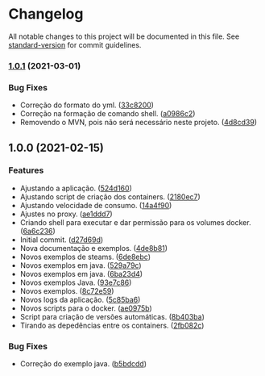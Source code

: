 # Changelog

All notable changes to this project will be documented in this file. See [standard-version](https://github.com/conventional-changelog/standard-version) for commit guidelines.

### [1.0.1](https://github.com/danielso2007/zookeeper_kafka_kafdrop/compare/v1.0.0...v1.0.1) (2021-03-01)


### Bug Fixes

* Correção do formato do yml. ([33c8200](https://github.com/danielso2007/zookeeper_kafka_kafdrop/commit/33c8200bee96e9aa897554ddc207a12a5247116e))
* Correção na formação de comando shell. ([a0986c2](https://github.com/danielso2007/zookeeper_kafka_kafdrop/commit/a0986c20671a05b704dead93ff4630acd805f15d))
* Removendo o MVN, pois não será necessário neste projeto. ([4d8cd39](https://github.com/danielso2007/zookeeper_kafka_kafdrop/commit/4d8cd39537c24f4eaa01cbaef6f95926c1ceb44b))

## 1.0.0 (2021-02-15)


### Features

* Ajustando a aplicação. ([524d160](https://github.com/danielso2007/zookeeper_kafka_kafdrop/commit/524d1600843cd329e899980dca4817d68fc5c7ec))
* Ajustando script de criação dos containers. ([2180ec7](https://github.com/danielso2007/zookeeper_kafka_kafdrop/commit/2180ec7b5de5a58ce4de81dff045ac1ae31585ab))
* Ajustando velocidade de consumo. ([14a4f90](https://github.com/danielso2007/zookeeper_kafka_kafdrop/commit/14a4f90a2e8389a44bf88168ce6c01b36ad5d5e1))
* Ajustes no proxy. ([ae1ddd7](https://github.com/danielso2007/zookeeper_kafka_kafdrop/commit/ae1ddd7e9e49460f77ce323974f606821012f12d))
* Criando shell para executar e dar permissão para os volumes docker. ([6a6c236](https://github.com/danielso2007/zookeeper_kafka_kafdrop/commit/6a6c2369722a20456e4a7d2e3953a91de4d01be2))
* Initial commit. ([d27d69d](https://github.com/danielso2007/zookeeper_kafka_kafdrop/commit/d27d69d0a3ce714d9ecdb90985e8df42a1ece2dc))
* Nova documentação e exemplos. ([4de8b81](https://github.com/danielso2007/zookeeper_kafka_kafdrop/commit/4de8b81e0456d21a7dd313a593a032bf5a37f871))
* Novos exemplos de steams. ([6de8ebc](https://github.com/danielso2007/zookeeper_kafka_kafdrop/commit/6de8ebcd00ce99f256f5eb8193981daae0f67483))
* Novos exemplos em java. ([529a79c](https://github.com/danielso2007/zookeeper_kafka_kafdrop/commit/529a79c1423bc8dc54d4bdda1fb2142ac9c7460d))
* Novos exemplos em java. ([6ba23d4](https://github.com/danielso2007/zookeeper_kafka_kafdrop/commit/6ba23d4693f2b76f988404e0c5a39bc601296808))
* Novos exemplos Java. ([93e7c86](https://github.com/danielso2007/zookeeper_kafka_kafdrop/commit/93e7c86cc950c20a0971a27e031c094b48b72b83))
* Novos exemplos. ([8c72e59](https://github.com/danielso2007/zookeeper_kafka_kafdrop/commit/8c72e59cf671ff0c6218a46b997cdbd56009df73))
* Novos logs da aplicação. ([5c85ba6](https://github.com/danielso2007/zookeeper_kafka_kafdrop/commit/5c85ba672d3336caf395f67400f59f9dcd7a041f))
* Novos scripts para o docker. ([ae0975b](https://github.com/danielso2007/zookeeper_kafka_kafdrop/commit/ae0975bd2b7a3ce3694b798daf5771c3700c9a61))
* Script para criação de versões automáticas. ([8b403ba](https://github.com/danielso2007/zookeeper_kafka_kafdrop/commit/8b403ba5699d0d138385c5c8927bfd6e857ab9d9))
* Tirando as depedências entre os containers. ([2fb082c](https://github.com/danielso2007/zookeeper_kafka_kafdrop/commit/2fb082c8e3b62eef8a8dc3169b40b9ac7e69bdff))


### Bug Fixes

* Correção do exemplo java. ([b5bdcdd](https://github.com/danielso2007/zookeeper_kafka_kafdrop/commit/b5bdcdd8770f4ff1efa266bd4d13c9d39b05452b))
